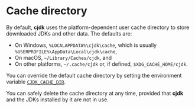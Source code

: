 <!--
This file is part of cjdk.
Copyright 2022, Board of Regents of the University of Wisconsin System
SPDX-License-Identifier: MIT
--->

# Cache directory

By default, **cjdk** uses the platform-dependent user cache directory to store
downloaded JDKs and other data. The defaults are:

- On Windows, `%LOCALAPPDATA%\cjdk\cache`, which is usually
  `%USERPROFILE%\AppData\Local\cjdk\cache`,
- On macOS, `~/Library/Caches/cjdk`, and
- On other platforms, `~/.cache/cjdk` or, if defined, `$XDG_CACHE_HOME/cjdk`.

You can override the default cache directory by setting the environment
variable [`CJDK_CACHE_DIR`](environ-cjdk-cache-dir).

You can safely delete the cache directory at any time, provided that **cjdk**
and the JDKs installed by it are not in use.
